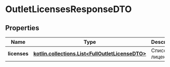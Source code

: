 
# OutletLicensesResponseDTO

## Properties
| Name | Type | Description | Notes |
| ------------ | ------------- | ------------- | ------------- |
| **licenses** | [**kotlin.collections.List&lt;FullOutletLicenseDTO&gt;**](FullOutletLicenseDTO.md) | Список лицензий. |  |



